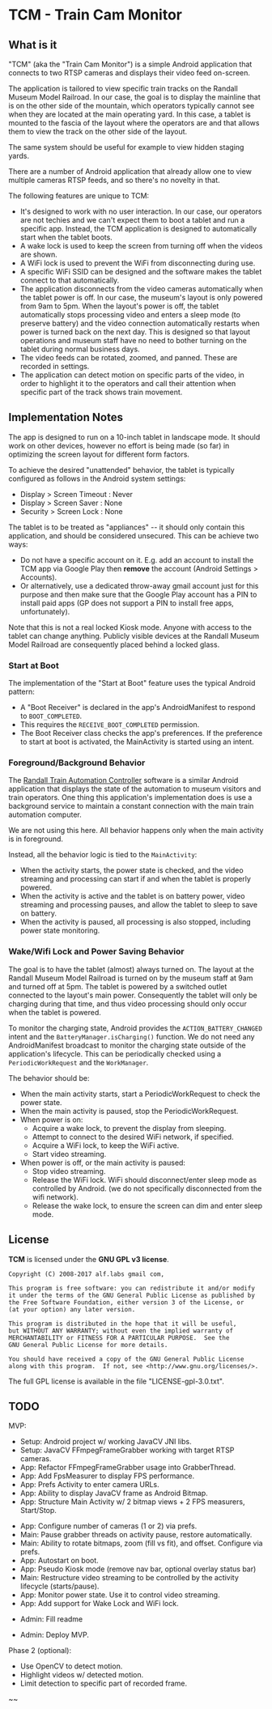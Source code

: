 # TCM - Train Cam Monitor

## What is it

"TCM" (aka the "Train Cam Monitor") is a simple Android application that
connects to two RTSP cameras and displays their video feed on-screen.

The application is tailored to view specific train tracks on the Randall Museum
Model Railroad. In our case, the goal is to display the mainline that is on the
other side of the mountain, which operators typically cannot see when they are
located at the main operating yard. In this case, a tablet is mounted to the fascia
of the layout where the operators are and that allows them to view the track on the
other side of the layout.

The same system should be useful for example to view hidden staging yards.

There are a number of Android application that already allow one to view multiple
cameras RTSP feeds, and so there's no novelty in that.

The following features are unique to TCM:

- It's designed to work with no user interaction. In our case, our operators are
  not techies and we can't expect them to boot a tablet and run a specific app.
  Instead, the TCM application is designed to automatically start when the tablet
  boots.
- A wake lock is used to keep the screen from turning off when the videos are shown.
- A WiFi lock is used to prevent the WiFi from disconnecting during use.
- A specific WiFi SSID can be designed and the software makes the tablet connect to that automatically.
- The application disconnects from the video cameras automatically when the tablet power is off.
  In our case, the museum's layout is only powered from 9am to 5pm. When the layout's power is off,
  the tablet automatically stops processing video and enters a sleep mode (to preserve battery)
  and the video connection automatically restarts when power is turned back on the next day.
  This is designed so that layout operations and museum staff have no need to bother turning on
  the tablet during normal business days.
- The video feeds can be rotated, zoomed, and panned. These are recorded in settings.
- The application can detect motion on specific parts of the video, in order to highlight it
  to the operators and call their attention when specific part of the track shows train movement.


## Implementation Notes

The app is designed to run on a 10-inch tablet in landscape mode.
It should work on other devices, however no effort is being made (so far) in optimizing
the screen layout for different form factors.

To achieve the desired "unattended" behavior, the tablet is typically configured as
follows in the Android system settings:

- Display > Screen Timeout : Never
- Display > Screen Saver : None
- Security > Screen Lock : None

The tablet is to be treated as "appliances" -- it should only contain this application,
and should be considered unsecured. This can be achieve two ways:

- Do not have a specific account on it. E.g. add an account to install the TCM app via Google Play
  then __remove__ the account (Android Settings > Accounts).
- Or alternatively, use a dedicated throw-away gmail account just for this purpose and then
  make sure that the Google Play account has a PIN to install paid apps (GP does not support
  a PIN to install free apps, unfortunately).

Note that this is not a real locked Kiosk mode.
Anyone with access to the tablet can change anything.
Publicly visible devices at the Randall Museum Model Railroad are consequently placed behind a
locked glass.


### Start at Boot

The implementation of the "Start at Boot" feature uses the typical Android pattern:

- A "Boot Receiver" is declared in the app's AndroidManifest to respond to `BOOT_COMPLETED`.
- This requires the `RECEIVE_BOOT_COMPLETED` permission.
- The Boot Receiver class checks the app's preferences. If the preference to start
  at boot is activated, the MainActivity is started using an intent.


### Foreground/Background Behavior

The [Randall Train Automation Controller](https://www.alfray.com/trains/randall/rtac.html)
software is a similar Android application that displays the state of the automation to
museum visitors and train operators. One thing this application's implementation does is
use a background service to maintain a constant connection with the main train automation computer.

We are not using this here. All behavior happens only when the main activity is in foreground.

Instead, all the behavior logic is tied to the `MainActivity`:

- When the activity starts, the power state is checked, and the video streaming and processing
  can start if and when the tablet is properly powered.
- When the activity is active and the tablet is on battery power, video streaming and processing
  pauses, and allow the tablet to sleep to save on battery.
- When the activity is paused, all processing is also stopped, including power state monitoring.



### Wake/Wifi Lock and Power Saving Behavior

The goal is to have the tablet (almost) always turned on. The layout at the Randall Museum
Model Railroad is turned on by the museum staff at 9am and turned off at 5pm. The tablet is
powered by a switched outlet connected to the layout's main power. Consequently the tablet
will only be charging during that time, and thus video processing should only occur when
the tablet is powered.

To monitor the charging state, Android provides the `ACTION_BATTERY_CHANGED` intent and
the `BatteryManager.isCharging()` function. We do not need any AndroidManifest broadcast to
monitor the charging state outside of the application's lifecycle.
This can be periodically checked using a `PeriodicWorkRequest` and the `WorkManager`.

The behavior should be:

- When the main activity starts, start a PeriodicWorkRequest to check the power state.
- When the main activity is paused, stop the PeriodicWorkRequest.
- When power is on:
  - Acquire a wake lock, to prevent the display from sleeping.
  - Attempt to connect to the desired WiFi network, if specified.
  - Acquire a WiFi lock, to keep the WiFi active.
  - Start video streaming.
- When power is off, or the main activity is paused:
  - Stop video streaming.
  - Release the WiFi lock. WiFi should disconnect/enter sleep mode as controlled by Android.
    (we do not specifically disconnected from the wifi network).
  - Release the wake lock, to ensure the screen can dim and enter sleep mode.




## License

__TCM__ is licensed under the __GNU GPL v3 license__.

    Copyright (C) 2008-2017 alf.labs gmail com,

    This program is free software: you can redistribute it and/or modify
    it under the terms of the GNU General Public License as published by
    the Free Software Foundation, either version 3 of the License, or
    (at your option) any later version.

    This program is distributed in the hope that it will be useful,
    but WITHOUT ANY WARRANTY; without even the implied warranty of
    MERCHANTABILITY or FITNESS FOR A PARTICULAR PURPOSE.  See the
    GNU General Public License for more details.

    You should have received a copy of the GNU General Public License
    along with this program.  If not, see <http://www.gnu.org/licenses/>.

The full GPL license is available in the file "LICENSE-gpl-3.0.txt".


## TODO

MVP:
+ Setup: Android project w/ working JavaCV JNI libs.
+ Setup: JavaCV FFmpegFrameGrabber working with target RTSP cameras.
+ App: Refactor FFmpegFrameGrabber usage into GrabberThread.
+ App: Add FpsMeasurer to display FPS performance.
+ App: Prefs Activity to enter camera URLs.
+ App: Ability to display JavaCV frame as Android Bitmap.
+ App: Structure Main Activity w/ 2 bitmap views + 2 FPS measurers, Start/Stop.
- App: Configure number of cameras (1 or 2) via prefs.
- Main: Pause grabber threads on activity pause, restore automatically.
- Main: Ability to rotate bitmaps, zoom (fill vs fit), and offset. Configure via prefs.
- App: Autostart on boot.
- App: Pseudo Kiosk mode (remove nav bar, optional overlay status bar)
- Main: Restructure video streaming to be controlled by the activity lifecycle (starts/pause).
- App: Monitor power state. Use it to control video streaming.
- App: Add support for Wake Lock and WiFi lock.
+ Admin: Fill readme
- Admin: Deploy MVP.

Phase 2 (optional):
- Use OpenCV to detect motion.
- Highlight videos w/ detected motion.
- Limit detection to specific part of recorded frame.

~~
